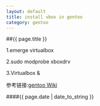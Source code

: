 ```yaml
---
layout: default
title: install vbox in gentoo
category: gentoo
---
```



##{{ page.title }}

1.emerge virtualbox

2.sudo modprobe xboxdrv

3.Virtualbox &

参考链接:[gentoo Wiki](http://wiki.gentoo.org/wiki/VirtualBox "Virtualbox in gentoo")


####{{ page.date | date_to_string }}
